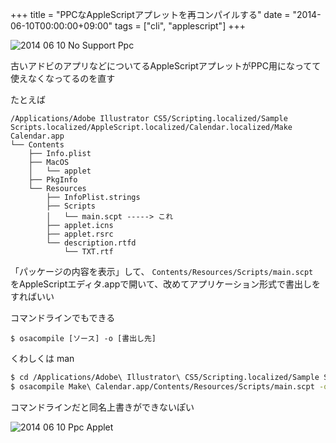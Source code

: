 +++
title = "PPCなAppleScriptアプレットを再コンパイルする"
date = "2014-06-10T00:00:00+09:00"
tags = ["cli", "applescript"]
+++

![2014 06 10 No Support Ppc](/images/2014-06-10-no-support-ppc.png)

古いアドビのアプリなどについてるAppleScriptアプレットがPPC用になってて使えなくなってるのを直す

たとえば

```
/Applications/Adobe Illustrator CS5/Scripting.localized/Sample Scripts.localized/AppleScript.localized/Calendar.localized/Make Calendar.app
└── Contents
    ├── Info.plist
    ├── MacOS
    │   └── applet
    ├── PkgInfo
    └── Resources
        ├── InfoPlist.strings
        ├── Scripts
        │   └── main.scpt -----> これ
        ├── applet.icns
        ├── applet.rsrc
        └── description.rtfd
            └── TXT.rtf
```

「パッケージの内容を表示」して、 `Contents/Resources/Scripts/main.scpt ` をAppleScriptエディタ.appで開いて、改めてアプリケーション形式で書出しをすればいい

コマンドラインでもできる

```
$ osacompile [ソース] -o [書出し先]
```

くわしくは man

```bash
$ cd /Applications/Adobe\ Illustrator\ CS5/Scripting.localized/Sample Scripts.localized/AppleScript.localized/Calendar.localized
$ osacompile Make\ Calendar.app/Contents/Resources/Scripts/main.scpt -o _Make\ Calendar.app
```

コマンドラインだと同名上書きができないぽい

![2014 06 10 Ppc Applet](/images/2014-06-10-ppc-applet.png)
